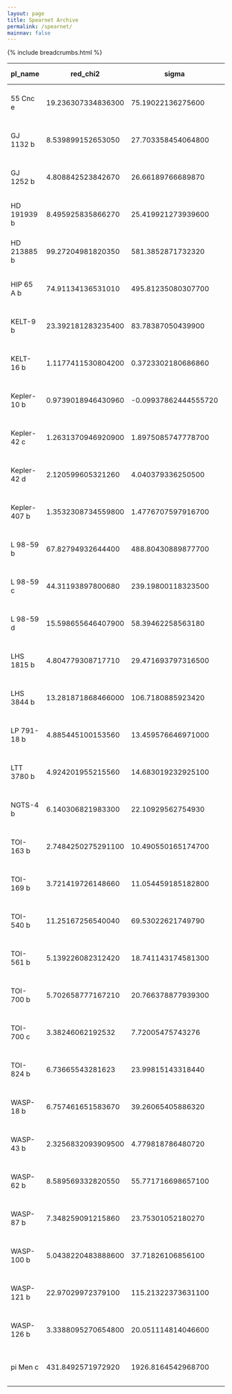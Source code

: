 ```yaml
---
layout: page
title: Spearnet Archive
permalink: /spearnet/
mainnav: false
---
```

{% include breadcrumbs.html %}

<div class="datatable-begin"></div>


|pl_name     |red_chi2          |sigma               |mean_avg_err       |fap                 |o-c_period        |faplong             |o-c_periodlong    |pl_orbper         |pl_orbpererr1|pl_tranmid        |pl_tranmiderr1        |pl_orbsmax           |pl_orbsmaxerr1        |pl_radj             |pl_radjerr1           |pl_orbincl       |pl_orbinclerr1      |pl_orbeccen         |pl_orbeccenerr1      |pl_orblper        |pl_orblpererr1    |Transits|Date                |Archive |Unbinned Sigma        |Binned Sigma          |Transit Depth         |Sensitivity        |Binned Sensitivity|Observation Depth     |Observation Sensitivity|Binned Observation Sensitivity|Total Cadences|
|------------|------------------|--------------------|-------------------|--------------------|------------------|--------------------|------------------|------------------|-------------|------------------|----------------------|---------------------|----------------------|--------------------|----------------------|-----------------|--------------------|--------------------|---------------------|------------------|------------------|--------|--------------------|--------|----------------------|----------------------|----------------------|-------------------|------------------|----------------------|-----------------------|------------------------------|--------------|
|55 Cnc e    |19.236307334836300|75.19022136275600   |2.511709769635400  |0.6689137774724720  |6.359222484980510 |0.6686188578587980  |6.3637572989960400|0.736545983680097 |0.0          |2457063.204781700 |0.000436072785630111  |0.01452875960648270  |0.0007530796464451020 |0.019454232850844900|0.00012353412600844900|79.82544582228820|0.2922685143891180  |0.2742873477548240  |0.020064178769697300 |270.85261421705100|1.9680918376504000|34      |24-Mar-2021 22:35:10|SPEARNET|0.00017208969549441800|0.00010988050084065000|0.00037846717581489200|2.1992436835195    |3.4443524821911000|0.00038142701762478000|2.2164430968916000     |3.471289398088310             |6281          |
|GJ 1132 b   |8.539899152653050 |27.703358454064800  |3.483161064149350  |0.999999992863264   |14.166143356469500|0.9998821804467130  |35.23026024390410 |1.62892601127728  |0.0          |2457184.561035620 |0.00048076591664224300|0.015586252899592600 |0.0008294314470335420 |0.045444216372010300|0.0005284434003012840 |88.926374395907  |0.3252919232785930  |0.0                 |0.0                  |90.0              |0.0               |27      |25-Mar-2021 21:16:39|SPEARNET|0.0018638633956941000 |0.0003621068601264280 |0.002065176801666090  |1.1080086697539400 |5.70322473577287  |0.002369751357307220  |1.271419012134590      |6.5443426188607               |3803          |
|GJ 1252 b   |4.808842523842670 |26.66189766689870   |6.337821435728750  |0.9975350544422140  |8.576840930438880 |0.9973907861016600  |8.580245172407900 |0.518243889962698 |0.0          |2458668.1009739700|0.002502488781534530  |0.008633573190004650 |0.0004551691841278000 |0.025331536439828200|0.00026995793151713800|84.68825832491670|0.4006392358332180  |0.0                 |0.0                  |90.0              |0.0               |98      |21-Mar-2021 13:43:59|SPEARNET|0.0011159942981052100 |0.0003580520591246590 |0.0006416867384023430 |0.57499105460649   |1.7921604472017100|0.0007231768358614280 |0.6480112282735450     |2.0197533219873100            |18929         |
|HD 191939 b |8.495925835866270 |25.419921273939600  |2.8342135306514000 |0.966108993791881   |46.71585411114680 |0.8880581266223140  |299.0313367582040 |8.88032454615271  |0.0          |2458715.3550331100|0.0004611874212531380 |0.08354266989169820  |0.004281478993335650  |0.03332583706765870 |0.00011793442686941500|88.2667778063386 |0.05992060852070610 |0.0                 |0.0                  |90.0              |0.0               |23      |27-Mar-2021 13:10:00|SPEARNET|0.00044974825814945800|9.43638484777994E-05  |0.0011106114162601300 |2.469406820673140  |11.76945868757590 |0.0012230100538177500 |2.7193213795868200     |12.960578373459300            |12582         |
|HD 213885 b |99.27204981820350 |581.3852871732320   |28.2888152132975   |0.8888565920445770  |21.909356381100400|3.25467878243648E-19|843.5273266573610 |1.00819999202075  |0.0          |2458379.9749876000|0.0013527900126310200 |0.017528655662820200 |0.0009309005868202310 |0.011816219061358800|0.00010706238025965400|79.76517655141580|0.19582387102939000 |0.0                 |0.0                  |90.0              |0.0               |70      |22-Mar-2021 06:26:51|SPEARNET|0.00029244168876936800|0.00013825346133766000|0.000139623032906019  |0.4774388818966640 |1.00990623710327  |0.00015080416702917300|0.5156726035326090     |1.090780408461960             |7246          |
|HIP 65 A b  |74.91134136531010 |495.81235080307700  |2.629119278211690  |0.8214107869533180  |37.59946202818790 |7.42927271870619E-51|117864.40600085600|0.9809771618881100|0.0          |2458326.103698820 |0.00031889925989525000|0.016447469883668700 |0.0008241040809190200 |0.2936115197969970  |0.006580429031571670  |75.99737382963890|0.08461649003783250 |0.0                 |0.0                  |90.0              |0.0               |90      |21-Mar-2021 00:46:49|SPEARNET|0.0009248283729177270 |0.00010788916707269500|0.08620772455750250   |93.2148354029484   |799.0396709561820 |0.006430271061676820  |6.952934457871410      |59.60071095315950             |32588         |
|KELT-9 b    |23.392181283235400|83.78387050439900   |0.485178011944146  |0.017667990896680200|4.681021565424970 |0.018012212827555500|4.683008393310290 |1.4811161840018700|0.0          |2457095.688611500 |7.28852348252955E-05  |0.03432498734956910  |0.0017178273885245600 |0.08063146284312550 |3.22097914810871E-05  |85.02219075885210|0.16139285047873700 |0.0                 |0.0                  |90.0              |0.0               |28      |24-Mar-2021 14:58:15|SPEARNET|0.0004137161941718050 |0.00013093747520274000|0.006501432800222320  |15.714716735314600 |49.65295680366290 |0.0071878109410258300 |17.373772267761200     |54.89498655672430             |11032         |
|KELT-16 b   |1.1177411530804200|0.3723302180686860  |1.2549203395820600 |0.9999401621860870  |2.2295066715337700|0.8863436787886620  |16.969687497334000|0.968993749847765 |0.0          |2457247.2478048100|0.001192836537020520  |0.019519919720081200 |0.0009895476430192480 |0.0995442933443809  |0.00024779792429907200|82.43624757675400|0.4318615983817170  |0.0                 |0.0                  |90.0              |0.0               |20      |27-Mar-2021 09:31:55|SPEARNET|0.0022238702057072200 |0.0004975994918061480 |0.009909066337432160  |4.45577548186133   |19.913738861478700|0.01128853983940480   |5.076078545606890      |22.685995515048800            |8704          |
|Kepler-10 b |0.9739018946430960|-0.09937862444555720|8.249040486545730  |0.999979218285688   |1.8278897706377800|0.9999817374782920  |7.252097779390640 |0.8375003242005830|0.0          |2454964.5796820400|0.004762707529764270  |0.013904660662899800 |0.0008271762781394230 |0.010707632151436500|0.0003008175568467370 |84.81070671332620|0.7573903043167200  |0.0                 |0.0                  |90.0              |0.0               |29      |26-Mar-2021 04:23:35|SPEARNET|0.0012172250818111200 |0.00022054042223794900|0.00011465338629047600|0.09419242833862940|0.5198747020025750|0.00013484196654056600|0.11077816958876200    |0.6114161076334600            |11742         |
|Kepler-42 c |1.2631370946920900|1.8975085747778700  |10.8658969089336   |0.9962402751316450  |3.2210177411710100|0.9962208467475250  |3.2233805563091900|0.453276508737489 |0.0          |2454966.877780390 |0.006126193935638570  |0.0058569564231726900|0.00030913020935865300|0.03911915892929560 |0.0022567459933131400 |82.14402461041680|0.10866775105406300 |0.0                 |0.0                  |90.0              |0.0               |104     |20-Mar-2021 07:58:04|SPEARNET|0.005104680788985690  |0.001383495293415130  |0.0015303085953354800 |0.2997853653527980 |1.1061176735613900|0.00025970245913675700|0.05087535731854450    |0.18771473988587700           |11563         |
|Kepler-42 d |2.120599605321260 |4.040379336250500   |11.171883678170200 |0.6754119427439930  |4.20420855254116  |0.678244160121418   |4.198939948462590 |1.86515875735413  |0.0          |2454966.785011100 |0.00463425929979865   |0.017475991092293100 |0.0011657814245352200 |0.02709562489637690 |0.0016913957120393100 |87.39419565849320|0.2250981042326470  |0.0                 |0.0                  |90.0              |0.0               |26      |26-Mar-2021 17:13:07|SPEARNET|0.005034911615331700  |0.0010287585583497200 |0.0007341728885251610 |0.14581644021109500|0.7136493617150400|0.00015665157928979000|0.031113074321458600   |0.15227244334286100           |575           |
|Kepler-407 b|1.3532308734559800|1.4776707597916700  |9.052917392315370  |0.9308991541850020  |1.3869928275450500|0.6986697039751860  |1.3427078499244200|0.669307893952802 |0.0          |2454967.128459450 |0.006623542997117810  |0.014379885942108200 |0.0009665887240609200 |0.011185999263664   |0.0005667138927435000 |88.14526745847890|0.8410519320899580  |0.0                 |0.0                  |90.0              |0.0               |35      |23-Mar-2021 08:19:58|SPEARNET|0.002724995167789020  |0.0006117432687928880 |0.00012512657952669200|0.04591809226150500|0.2045409993208350|0.00015045572370542300|0.05521320752561110    |0.24594585895862300           |6654          |
|L 98-59 b   |67.82794932644400 |488.80430889877700  |14.007498815049000 |6.32437370177877E-05|98.23459247527420 |1.88246055697041E-09|4693.869207742850 |2.25305721971657  |0.0          |2458366.172459900 |0.0015624623586287800 |0.0208602275074162   |0.0012133898247214900 |0.02138912867005520 |0.00018229007125651700|88.04867044220370|0.3204135169268710  |0.005211529734759730|0.020432567797015300 |33.09032780879510 |7.682087857165170 |107     |20-Mar-2021 18:33:46|SPEARNET|0.0007773439214253280 |0.0002141816071028200 |0.0004574948252641780 |0.5885359268331590 |2.136013598238400 |0.0005097845591481850 |0.6558031073471970     |2.380150966480790             |28388         |
|L 98-59 c   |44.31193897800680 |239.19800118323500  |3.3191186372862100 |0.015045875526298300|86.63225144717270 |3.06466405823451E-17|1202.0992894147100|3.69065571311535  |0.0          |2458367.2755807600|0.0006200356244814380 |0.02383393398336730  |0.0013613214372639800 |0.04066502314622340 |0.00022070202848440500|87.49138239791370|0.1256331328867020  |0.004406909670945020|0.0054232622385284000|14.796575764721100|8.045603916257270 |61      |22-Mar-2021 00:06:01|SPEARNET|0.0007668396032547490 |0.0001077561254623600 |0.0016536441074828800 |2.156440669553590  |15.346172668954300|0.001713177527682410  |2.2340754447358400     |15.898655601540100            |4545          |
|L 98-59 d   |15.598655646407900|58.39462258563180   |2.716651235921620  |0.01882126486957590 |85.25831869282340 |0.009306979675866160|126289.22457877   |7.45069171556165  |0.0          |2458362.736726750 |0.0005038027074771180 |0.04643731663730290  |0.002363338703243540  |0.042038213948323200|0.0003495263348429460 |88.37929112035530|0.018246391597515   |0.000589344772450169|0.003746559215550320 |22.131891876027600|12.292148315054100|32      |24-Mar-2021 01:35:30|SPEARNET|0.0007819837789137460 |0.0002311790701316220 |0.0017672114319650000 |2.259908043642330  |7.6443400821658900|0.0015168817241820700 |1.9397866875054300     |6.561501105261980             |3354          |
|LHS 1815 b  |4.804779308717710 |29.471693797316500  |10.10620310178030  |0.9964979982404190  |89.02517264743330 |0.9964976278869730  |89.040885912997   |3.8142858841518000|0.0          |2458327.412170240 |0.002541624600922200  |0.03544006087525510  |0.0020118523166991600 |0.018661344575886000|0.00017279368300689000|87.90509257773010|0.11127642286015900 |0.0                 |0.0                  |90.0              |0.0               |120     |20-Mar-2021 14:12:48|SPEARNET|0.0010225458107632900 |0.0001630776265088440 |0.0003482457813799510 |0.3405674129357570 |2.135460202819820 |0.00038262357185314700|0.3741872176538790     |2.3462664992392200            |48069         |
|LHS 3844 b  |13.281871868466000|106.7180885923420   |3.0630424217950300 |0.9994163148236130  |10.284810967233300|5.01887501885648E-05|96.323223703716   |0.4629306262096120|0.0          |2458325.7252894400|0.00046396272642785100|0.005054170799846560 |0.00026784004784088700|0.055354047833645600|3.82948554302206E-05  |83.98679424911300|0.29362102325601900 |0.0                 |0.0                  |90.0              |0.0               |151     |21-Mar-2021 06:12:28|SPEARNET|0.0022643210640875000 |0.0002301184777197860 |0.003064070611569530  |1.3531961788309000 |13.315187211088000|0.003368018280403230  |1.4874296467142100     |14.636018427448700            |19173         |
|LP 791-18 b |4.885445100153560 |13.459576646971000  |9.458397981440510  |0.4544768354368360  |5.704638605114570 |0.4508791548321740  |5.688089931708360 |0.9480149886180600|0.0          |2458645.941928730 |0.004495623796191330  |0.008491495336748020 |0.0005263998447484180 |0.05626718119635390 |0.00014757551111985900|86.1335283192913 |0.2756339120893030  |0.0                 |0.0                  |90.0              |0.0               |24      |26-Mar-2021 23:24:55|SPEARNET|0.0033973500491025200 |0.0007047736018005330 |0.0031659956797833200 |0.9319015214872190 |4.492216609269890 |0.0032880455022960000 |0.9678265279624640     |4.665392537257080             |2231          |
|LTT 3780 b  |4.924201955215560 |14.683019232925100  |7.235954275918660  |0.9406067503354330  |1.6483447707955700|0.9440987495253550  |1.6473927878161900|0.7684172136947070|0.0          |2458543.905871300 |0.006269498388488300  |0.009508910648257140 |0.0005630030144322500 |0.030718750947254000|0.0001167655659526290 |84.64910723332420|0.44980449455050000 |0.0                 |0.0                  |90.0              |0.0               |28      |25-Mar-2021 04:43:31|SPEARNET|0.0016330070396530300 |0.0003297024006763300 |0.0009436416597594200 |0.577855230777154  |2.8621012701869800|0.0010525031191955800 |0.6445184213163020     |3.1922822431275700            |4799          |
|NGTS-4 b    |6.140306821983300 |22.10929562754930   |14.194275602059900 |0.8838119572013880  |5.864756291128300 |0.8831162689177130  |5.869055251846260 |1.3373419915745400|0.0          |2457608.0049347500|0.002781155286569840  |0.017461139931373200 |0.0009625172328542310 |0.03248012507540130 |7.48192930548216E-05  |80.67784148334120|0.22691735792903700 |0.0                 |0.0                  |90.0              |0.0               |37      |23-Mar-2021 13:09:20|SPEARNET|0.002554273976097920  |0.00048804880696708200|0.0010549585249137100 |0.4130169804749510 |2.161584066703530 |0.0010798224674247700 |0.4227512308896410     |2.212529673282460             |7283          |
|TOI-163 b   |2.7484250275291100|10.490550165174700  |1.2798782308195900 |0.9999995727041540  |25.630414886675400|0.9999997070927930  |25.64467099131050 |4.231114778726000 |0.0          |2458328.88515003  |0.0007283262665853220 |0.0531377774578791   |0.002657502603795830  |0.07714984817850410 |6.8436046001599E-05   |85.70907579374760|0.014426424838392500|0.0                 |0.0                  |90.0              |0.0               |72      |22-Mar-2021 02:58:02|SPEARNET|0.0014942963023256800 |0.00019807169953224700|0.005952099073966240  |3.98321207427373   |30.050224681377100|0.006577165407769090  |4.401513540207910      |33.205982597722400            |77793         |
|TOI-169 b   |3.721419726148660 |11.054459185182800  |2.668617480118750  |0.9999999999994040  |27.054609500345200|0.9999802821627170  |382.35738015260500|2.2554414396436400|0.0          |2458327.4367188900|0.00226408611486035   |0.03457408327370560  |0.0017497231117110400 |0.07321203904292840 |0.00010975319759480400|80.80205070818500|0.08002325649871930 |0.0                 |0.0                  |90.0              |0.0               |33      |24-Mar-2021 06:47:08|SPEARNET|0.002140030508664130  |0.0005177244178600780 |0.005360002660823270  |2.504638433481570  |10.353003404741700|0.00438554445502104   |2.04929062331856       |8.470808607304850             |6333          |
|TOI-540 b   |11.25167256540040 |69.53022621749790   |6.769691223507750  |0.9999999999999800  |50.95586822575630 |0.9989448258921470  |166.73393857675300|1.2391442604918   |0.0          |2458411.824461810 |0.0010032449003000800 |0.010999077780383300 |0.0005620029980734690 |0.039675721524924200|3.91454874927643E-05  |86.32332421311620|0.05058360016699030 |0.0                 |0.0                  |90.0              |0.0               |92      |21-Mar-2021 04:02:31|SPEARNET|0.0022331672779484400 |0.0005044666112532010 |0.0015741628785233300 |0.7049014617344200 |3.120450082142760 |0.0015414953228003500 |0.6902731103137430     |3.0556934560464700            |15847         |
|TOI-561 b   |5.139226082312420 |18.741143174581300  |9.122192156856540  |0.993602142044332   |9.0               |0.4218042080765470  |10.248094121064400|0.4466144721895950|0.0          |2458517.5087142900|0.00339526236678717   |0.009734505906786630 |0.0005098453167565150 |0.014463353894182700|0.0003538986309615150 |87.6119420327679 |0.8210888433529050  |0.0                 |0.0                  |90.0              |0.0               |41      |22-Mar-2021 14:50:13|SPEARNET|0.0007892473432969500 |0.0001504686237398590 |0.00020918860586836900|0.2650482230253930 |1.3902473530297500|0.000249334770158649  |0.315914614444053      |1.6570548992972600            |3455          |
|TOI-700 b   |5.702658777167210 |20.766378877939300  |11.554248429131300 |0.992732249305278   |60.82409467663360 |0.9918987966760620  |60.84406003006000 |9.977544046958380 |0.0          |2458490.9956717700|0.0028353434875381100 |0.055363737500289300 |0.0042481913100959000 |0.01848041551885130 |0.0002663150165025180 |89.92921624362790|0.16206936823803100 |0.08617544985290790 |0.02282862278986220  |280.871294781877  |40.48781714407470 |39      |22-Mar-2021 21:13:44|SPEARNET|0.0014588106129818300 |0.0003890810541994660 |0.00034152575774940100|0.2341124712900990 |0.8777753479980920|0.00039565702418176100|0.2712189098851100     |1.016901285506760             |6824          |
|TOI-700 c   |3.38246062192532  |7.72005475743276    |2.604398307781790  |0.9995469489671480  |92.95024502612330 |0.9986298453111470  |92.92191157028820 |16.0511540105343  |0.0          |2458548.75376492  |0.0009285814195330380 |0.07978356046774270  |0.004383814399570960  |0.055591208300639600|0.0006090475258199700 |88.6150163552638 |0.0419480528788512  |0.2445162476123250  |0.0384466309273989   |0.7549338117563950|2.791588071762990 |21      |27-Mar-2021 02:21:27|SPEARNET|0.0014871294868919500 |0.00031059576332055800|0.003090382440325110  |2.078085645913660  |9.94985381412172  |0.0025649484191694300 |1.7247646837600500     |8.25815649172977              |5507          |
|TOI-824 b   |6.73665543281623  |23.99815143318440   |5.156595287005010  |0.9101766306721450  |4.792242101523870 |0.9092139448834470  |4.785975344209280 |1.3929707186040700|0.0          |2458639.610088900 |0.0016024875800858600 |0.02226298997738380  |0.0011419091056856300 |0.04003229379365760 |0.00038536206081550000|84.15860838424320|0.12648833896063800 |0.0                 |0.0                  |90.0              |0.0               |35      |23-Mar-2021 17:07:28|SPEARNET|0.0014324584313472800 |0.00031506644805968400|0.0016025845463817200 |1.1187651322450100 |5.086497011189620 |0.0016735464776426200 |1.1683036945571800     |5.311725472353660             |4936          |
|WASP-18 b   |6.757461651583670 |39.26065405886320   |0.23444746660124000|0.9445676923905180  |17.992448560820100|0.9603762968611010  |17.999410828583600|0.941452437198402 |0.0          |2458375.1697982800|7.20639744084639E-05  |0.020078812913450500 |0.0010086767117658800 |0.097264379897987   |4.64345670661814E-05  |84.02978210240860|0.07480638421089380 |0.026813141664277600|0.003209910217068170 |215.20825704326500|15.563265483680100|93      |22-Mar-2021 03:54:59|SPEARNET|0.0005596323607172810 |0.000107665628237156  |0.009460359596939940  |16.904597126611100 |87.8679644733185  |0.010698570633645700  |19.11714079567040      |99.36848749983440             |44947         |
|WASP-43 b   |2.3256832093909500|4.779818786480720   |0.2754695378332970 |0.9869983486423530  |3.2736661944869600|0.9868147408070920  |3.269465803364170 |0.8134742296465750|0.0          |2455528.868304940 |0.0001254490349844120 |0.012991355286543200 |0.0006506571193771680 |0.14874832129334300 |0.00022244640125121900|81.36763019226010|0.052457182138419600|0.0                 |0.0                  |90.0              |0.0               |26      |25-Mar-2021 21:27:05|SPEARNET|0.0015387742794120600 |0.0002973003742609450 |0.02212606308758760   |14.379018016886500 |74.42326012064540 |0.02287185473411880   |14.86368406343380      |76.93180605969850             |5771          |
|WASP-62 b   |8.589569332820550 |55.771716698657100  |0.4857183337815470 |0.9999997361880790  |52.964778247953600|0.9999997280473530  |52.902939651524800|4.411937221097    |0.0          |2455855.393572910 |0.00016476247229674500|0.05564467574536560  |0.002784803115818810  |0.1075777737329350  |6.15043944283159E-05  |88.84611584299370|0.0746050558638143  |0.0                 |0.0                  |90.0              |0.0               |108     |21-Mar-2021 13:42:29|SPEARNET|0.0008659073246954300 |8.93684286908927E-05  |0.011572977401334600  |13.365145519938000 |129.49738034852600|0.013349276472149600  |15.416518709834200     |149.37351666237700            |85314         |
|WASP-87 b   |7.348259091215860 |23.75301052180270   |1.2434445408551500 |0.3176275183023030  |5.181366082482350 |0.32076775048210900 |5.185544081412200 |1.68279269222602  |0.0          |2457082.0789890100|0.00032744280737887900|0.029987545392094000 |0.0015119845741121300 |0.08529799897775730 |0.00015764297099809500|81.58599764932400|0.17244981985702200 |0.0                 |0.0                  |90.0              |0.0               |28      |25-Mar-2021 22:42:27|SPEARNET|0.0014536835071572500 |0.0002570780947541490 |0.007275748629609490  |5.005043115497390  |28.301705894341100|0.007903161007421610  |5.436644887632140      |30.74225758122110             |15095         |
|WASP-100 b  |5.0438220483888600|37.71826106856100   |1.0476576336059400 |0.9998133413554630  |12.38213248689240 |0.999139161543158   |12.383653983337500|2.84938352268916  |0.0          |2457298.116438800 |0.00035322779277208000|0.04179317238002480  |0.002089883281220630  |0.07894961067579100 |3.70028621603046E-05  |85.41879849195530|0.014494625432354800|0.0                 |0.0                  |90.0              |0.0               |174     |22-Mar-2021 22:36:08|SPEARNET|0.0011149732604193900 |9.73697982668486E-05  |0.006233041025858970  |5.5903053885924200 |64.0141105024875  |0.0069392502955012400 |6.2236921205546200     |71.26696798204050             |151605        |
|WASP-121 b  |22.97029972379100 |115.21322373631100  |0.8800766653489620 |0.9999999809089870  |34.93574019880320 |0.00991214151768962 |591.5514965112880 |1.2749239399964100|0.0          |2456635.709703840 |0.0001672962514277290 |0.02578600780114610  |0.0012893655413027000 |0.11687757816166500 |4.86921842332761E-05  |89.92179535403680|0.33374358360788500 |0.0                 |0.0                  |90.0              |0.0               |55      |23-Mar-2021 02:26:44|SPEARNET|0.001046041489777280  |0.00020452865528459800|0.013660368276936000  |13.059107511925300 |66.78950809082410 |0.01590400448497960   |15.2039901288866       |77.75929716473940             |9359          |
|WASP-126 b  |3.3388095270654800|20.051114814046600  |0.8341105258864540 |0.4394770525504170  |111.14716649325500|0.4393492669444910  |111.16468122975000|3.28878665465002  |0.0          |2459176.028006850 |0.0003012582588621360 |0.04632825267886490  |0.0023203416512109400 |0.07365702979854530 |6.52728116901235E-05  |91.04481568789010|0.5734190964251660  |0.0                 |0.0                  |90.0              |0.0               |147     |22-Mar-2021 02:18:18|SPEARNET|0.0012300526035290300 |0.00010536704911016400|0.005425358038743790  |4.410671562483110  |51.49008237927810 |0.006418805200060550  |5.218317640761840      |60.91852485447810             |112950        |
|pi Men c    |431.8492571972920 |1926.8164542968700  |4.2334569158810700 |0.9994122584704240  |53.86649274995020 |0.4355997075716460  |175.46828758655600|6.267853696222480 |0.0          |2458325.505953180 |0.00022356391595579300|0.06372221366437830  |0.0032294858328823000 |0.01717488784756410 |3.99335773321724E-05  |86.98350135823900|0.059631613161182400|0.0                 |0.0                  |90.0              |0.0               |40      |23-Mar-2021 08:56:15|SPEARNET|0.00020707766399400300|4.76105903885241E-05  |0.000294976772576406  |1.424474117039240  |6.195612576304160 |0.00031274452185881000|1.51027646259264       |6.568801590290570             |13507         |


<div class="datatable-end"></div>